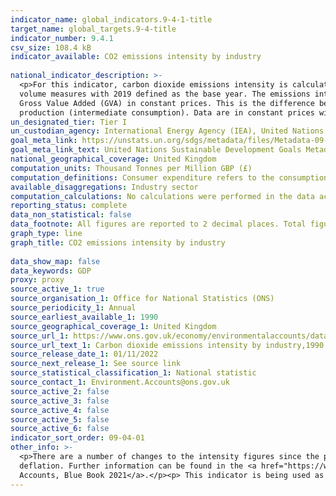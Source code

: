 ```yaml
---
indicator_name: global_indicators.9-4-1-title
target_name: global_targets.9-4-title
indicator_number: 9.4.1
csv_size: 108.4 kB
indicator_available: CO2 emissions intensity by industry
  
national_indicator_description: >-
  <p>For this indicator, carbon dioxide emissions intensity is calculated in two ways.</p><p>For the CO2 emissions per unit of GDP series, carbon dioxide emissions intensity is calculated by dividing the level of carbon dioxide emissions by Gross Domestic Product (GDP). Data are chained
  volume measures with 2019 defined as the base year. The emissions intensity figures include consumer expenditure.</p><p> For the CO2 emission per manufacturing industry per unit of GVA, carbon dioxide emissions intensity is calculated by dividing the level of carbon dioxide emissions by
  Gross Value Added (GVA) in constant prices. This is the difference between output and intermediate consumption for any given industry. This means the difference between the value of goods and services produced (output) and the cost of raw materials and other inputs which are used up in
  production (intermediate consumption). Data are in constant prices with 2019 defined as the base year. All emissions intensity figures exclude consumer expenditure.</p><p>
un_designated_tier: Tier I
un_custodian_agency: International Energy Agency (IEA), United Nations Industrial Development Organization (UNIDO)
goal_meta_link: https://unstats.un.org/sdgs/metadata/files/Metadata-09-04-01.pdf 
goal_meta_link_text: United Nations Sustainable Development Goals Metadata (PDF 516 KB)
national_geographical_coverage: United Kingdom
computation_units: Thousand Tonnes per Million GBP (£)
computation_definitions: Consumer expenditure refers to the consumption of fuels and other products by individuals in the UK, as opposed to the production of these by industry. ‘Consumer expenditure - travel’ consists almost entirely of road transport emissions. 
available_disaggregations: Industry sector
computation_calculations: No calculations were performed in the data acquisition of this indicator as the data were readily available in the required format from the source.
reporting_status: complete
data_non_statistical: false
data_footnote: All figures are reported to 2 decimal places. Total figures are based on raw data and therefore may not sum due to rounding. 2021 data are provisional. 
graph_type: line
graph_title: CO2 emissions intensity by industry
  
data_show_map: false
data_keywords: GDP
proxy: proxy
source_active_1: true
source_organisation_1: Office for National Statistics (ONS)
source_periodicity_1: Annual
source_earliest_available_1: 1990
source_geographical_coverage_1: United Kingdom
source_url_1: https://www.ons.gov.uk/economy/environmentalaccounts/datasets/ukenvironmentalaccountsatmosphericemissionsgreenhousegasemissionsintensitybyeconomicsectorunitedkingdom
source_url_text_1: Carbon dioxide emissions intensity by industry,1990 to 2020 and (provisional) 2021
source_release_date_1: 01/11/2022
source_next_release_1: See source link
source_statistical_classification_1: National statistic
source_contact_1: Environment.Accounts@ons.gov.uk
source_active_2: false
source_active_3: false
source_active_4: false
source_active_5: false
source_active_6: false
indicator_sort_order: 09-04-01
other_info: >-
  <p>There are a number of changes to the intensity figures since the previous release. This is due to revisions to the GVA figures used. More information can be found in the source download.</p><p>In September 2021 methodological improvements were made to the GDP output approach through
  deflation. Further information can be found in the <a href="https://www.ons.gov.uk/economy/nationalaccounts/uksectoraccounts/methodologies/doubledeflationmethodsanddeflatorimprovementstouknationalaccountsbluebook2021">Double deflation methods and deflator improvements to UK National
  Accounts, Blue Book 2021</a>.</p><p> This indicator is being used as an approximation of the UN SDG Indicator. Where possible, we will work to identify or develop UK data to meet the global indicator specification. This indicator has been identified in collaboration with topic experts.
---
```

